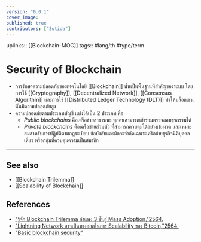 ```yaml
---
version: "0.0.1"
cover_image:
published: true
contributors: ["Sutida"]
---
```

uplinks:: [[Blockchain-MOC]]
tags:: #lang/th #type/term

# Security of Blockchain
- การรักษาความปลอดภัยของเทคโนโลยี [[Blockchain]] นั้นเป็นพื้นฐานที่สำคัญของระบบ โดยการใช้ [[Cryptography]], [[Decentralized Network]], [[Consensus Algorithm]] และการใช้ [[Distributed Ledger Technology (DLT)]] ทำให้บล็อกเชนนั้นมีความปลอดภัยสูง 
- ความปลอดภัยตามประเภทบัญชี เเบ่งได้เป็น 2 ประเภท คือ
	- *Public blockchains* คือเครือข่ายสาธารณะ ทุกคนสามารถเข้าร่วมตรวจสอบธุรกรรมได้
	- *Private blockchains* คือเครือข่ายส่วนตัว ที่สามารถควบคุมได้อย่างเข้มงวด และเหมาะสมสำหรับการปฏิบัติตามกฎระเบียบ ข้อบังคับและมักจะจำกัดเฉพาะเครือข่ายธุรกิจนิติบุคคลเดียว หรือกลุ่มที่ควบคุมความเป็นสมาชิก

---
## See also
- [[Blockchain Trilemma]]
- [[Scalability of Blockchain]]
## References
- ["รู้จัก Blockchain Trilemma กำแพง 3 ชั้นสู่ Mass Adoption,"2564.](https://www.finnomena.com/bitkub/blockchain-trilemma/)
- ["Lightning Network อาจเป็นทางออกในการ Scalability ของ Bitcoin,"2564.](https://www.blockdit.com/posts/61964330e8655f0d7e1cbc47)
- ["Basic blockchain security"](https://www.ibm.com/topics/blockchain-security#:~:text=Basic%20blockchain%20security,-Blockchain%20technology%20produces&text=Each%20new%20block%20connects%20to,transaction%20is%20true%20and%20correct)
